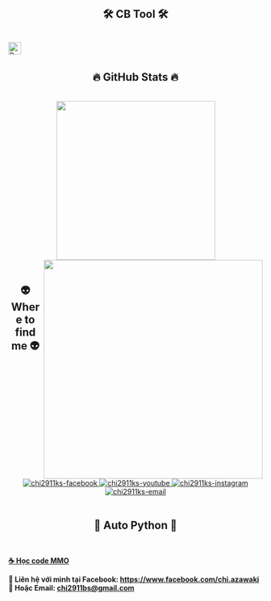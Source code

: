 

<h2 align="center">🛠 CB Tool 🛠</h2>
<br>
<!-- https://simpleicons.org/ -->
<span><img src="https://img.shields.io/badge/Python-282C34?logo=python&logoColor=F7DF1E" alt="Python logo" title="JavaScript" height="25" /></span>
&nbsp;


<br>
<h2 align="center">🔥 GitHub Stats 🔥</h2>
<!-- https://github.com/anuraghazra/github-readme-stats -->
<br>
<div align=center>
  <a href="#" title="chi2911ks">
    <img width="315" align="center" src="https://github-readme-stats.vercel.app/api/top-langs/?username=chi2911ks&hide=c%23,powershell,Mathematica,Ruby,Objective-C,Objective-C%2b%2b,Cuda&title_color=61dafb&text_color=ffffff&icon_color=61dafb&bg_color=20232a&langs_count=8&layout=compact&border_color=61dafb&hide_border=true" />
  </a>
  <a href="#" title="chi2911ks">
    <img align="right" width="434" src="https://github-readme-stats.vercel.app/api?username=chi2911ks&show_icons=true&theme=react&border_color=61dafb&hide_border=true" />
  </a>
</div>

<br>
<h2 align="center">👽 Where to find me 👽</h2>
<br>
<!-- https://icons8.com -->
<div align="center">
  <a href="https://facebook.com/chi.azawaki" target="blank">
    <img src="https://img.icons8.com/bubbles/100/000000/facebook-new.png" alt="chi2911ks-facebook" />
  </a>
  <a href="https://www.youtube.com/c/UCX2h9nR0CcvSlnpXK0pqiDw" target="blank">
    <img src="https://img.icons8.com/bubbles/100/000000/youtube-squared.png" alt="chi2911ks-youtube" />
  </a>
  <a href="https://instagram.com/chi2911ks" target="blank">
    <img src="https://img.icons8.com/bubbles/100/000000/instagram.png" alt="chi2911ks-instagram" />
  </a>
  <a href="mailto:chi2911bs@gmail.com" target="top">
    <img src="https://img.icons8.com/bubbles/100/000000/apple-mail.png" alt="chi2911ks-email" />
  </a>
</div>

<br>

<h2 align="center">📖 Auto Python 📖</h2>
<br>
<p>
  <a href="https://youtu.be/p8IwHUi_hig" target="_blank">
    <strong>☕ Học code MMO </strong>
  </a>
</p>
<p>
  <strong>🔗 Liên hệ với mình tại Facebook: <a href="https://www.facebook.com/chi.azawaki" target="_blank">https://www.facebook.com/chi.azawaki</a></strong>
  <br>
  <strong>📧 Hoặc Email: <a href="mailto:chi2911bs@gmail.com" target="_top">chi2911bs@gmail.com</a></strong>
</p>

